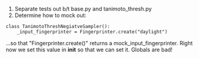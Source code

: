 1. Separate tests out b/t base.py and tanimoto_thresh.py
2. Determine how to mock out:
```
class TanimotoThreshNegiatveSampler():
    _input_fingerprinter = Fingerprinter.create("daylight")
```
...so that "Fingerprinter.create()" returns a mock_input_fingerprinter. Right
now we set this value in __init__ so that we can set it. Globals are bad!
